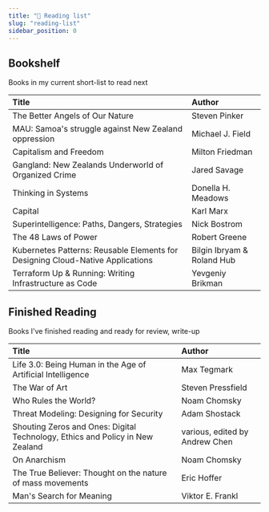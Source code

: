 ```yaml
---
title: "📑 Reading list"
slug: "reading-list"
sidebar_position: 0
---
```


## Bookshelf

Books in my current short-list to read next

|Title|Author|
|:------|:-----------|
|The Better Angels of Our Nature|Steven Pinker|
|MAU: Samoa's struggle against New Zealand oppression|Michael J. Field|
|Capitalism and Freedom|Milton Friedman|
|Gangland: New Zealands Underworld of Organized Crime|Jared Savage|
|Thinking in Systems|Donella H. Meadows|
|Capital|Karl Marx|
|Superintelligence: Paths, Dangers, Strategies|Nick Bostrom|
|The 48 Laws of Power| Robert Greene|
|Kubernetes Patterns: Reusable Elements for Designing Cloud-Native Applications| Bilgin Ibryam & Roland Hub|
|Terraform Up & Running: Writing Infrastructure as Code|Yevgeniy Brikman|

## Finished Reading

Books I've finished reading and ready for review, write-up

|Title|Author|
|:------|:-----------|
|Life 3.0: Being Human in the Age of Artificial Intelligence |Max Tegmark|
|The War of Art| Steven Pressfield|
|Who Rules the World?|Noam Chomsky|
|Threat Modeling: Designing for Security| Adam Shostack|
|Shouting Zeros and Ones: Digital Technology, Ethics and Policy in New Zealand| various, edited by Andrew Chen|
|On Anarchism| Noam Chomsky|
|The True Believer: Thought on the nature of mass movements| Eric Hoffer|
|Man's Search for Meaning| Viktor E. Frankl|
